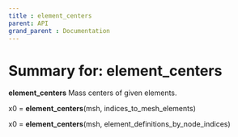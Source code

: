 ```yaml
---
title : element_centers
parent: API
grand_parent : Documentation
---
```

# Summary for: **element_centers**

**element_centers** Mass centers of given elements.

x0 = **element_centers**(msh, indices_to_mesh_elements)

x0 = **element_centers**(msh, element_definitions_by_node_indices)

